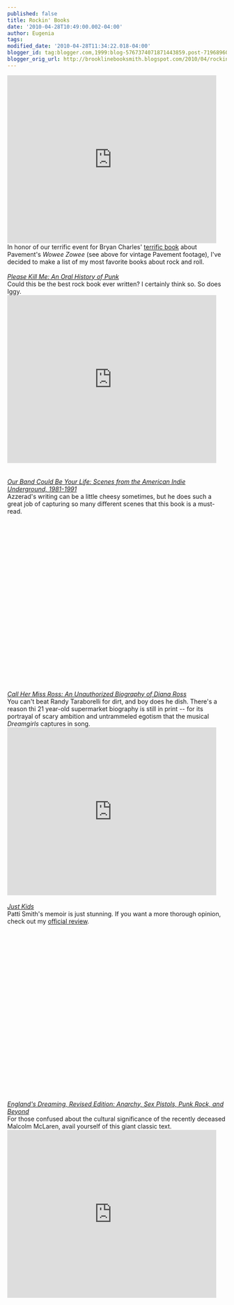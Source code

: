 ```yaml
---
published: false
title: Rockin' Books
date: '2010-04-28T10:49:00.002-04:00'
author: Eugenia
tags: 
modified_date: '2010-04-28T11:34:22.018-04:00'
blogger_id: tag:blogger.com,1999:blog-5767374071871443859.post-7196896032000996225
blogger_orig_url: http://brooklinebooksmith.blogspot.com/2010/04/rockin-books.html
---
```


<object width="480" height="385"><param name="movie" value="http://www.youtube.com/v/ryh-bYA0_yY&hl=en_US&fs=1&"></param><param name="allowFullScreen" value="true"></param><param name="allowscriptaccess" value="always"></param><embed src="http://www.youtube.com/v/ryh-bYA0_yY&hl=en_US&fs=1&" type="application/x-shockwave-flash" allowscriptaccess="always" allowfullscreen="true" width="480" height="385"></embed></object><br />In honor of our terrific event for Bryan Charles' <a href="http://www.brooklinebooksmith-shop.com/book/9780826429575">terrific book</a> about Pavement's <i>Wowee Zowee</i> (see above for vintage Pavement footage), I've decided to make a list of my most favorite books about rock and roll.<br /><br /><a href="http://www.brooklinebooksmith-shop.com/book/9780802142641"><i>Please Kill Me: An Oral History of Punk</i></a><br />Could this be the best rock book ever written? I certainly think so. So does Iggy.<br /><object width="480" height="385"><param name="movie" value="http://www.youtube.com/v/IbLRf0j80wU&hl=en_US&fs=1&"></param><param name="allowFullScreen" value="true"></param><param name="allowscriptaccess" value="always"></param><embed src="http://www.youtube.com/v/IbLRf0j80wU&hl=en_US&fs=1&" type="application/x-shockwave-flash" allowscriptaccess="always" allowfullscreen="true" width="480" height="385"></embed></object><br /><br /><br /><a href="http://www.brooklinebooksmith-shop.com/search/apachesolr_search/our+band+could+be+your+life"><i>Our Band Could Be Your Life: Scenes from the American Indie Underground, 1981-1991</i> </a><br />Azzerad's writing can be a little cheesy sometimes, but he does such a great job of capturing so many different scenes that this book is a must-read.<br /><object width="480" height="385"><param name="movie" value="http://www.youtube.com/v/2BII01gneTU&hl=en_US&fs=1&"></param><param name="allowFullScreen" value="true"></param><param name="allowscriptaccess" value="always"></param><embed src="http://www.youtube.com/v/2BII01gneTU&hl=en_US&fs=1&" type="application/x-shockwave-flash" allowscriptaccess="always" allowfullscreen="true" width="480" height="385"></embed></object><br /><br /><a href="http://www.brooklinebooksmith-shop.com/search/apachesolr_search/call+her+miss+ross"><i>Call Her Miss Ross: An Unauthorized Biography of Diana Ross</i></a><br />You can't beat Randy Taraborelli for dirt, and boy does he dish. There's a reason thi 21 year-old supermarket biography is still in print -- for its portrayal of scary ambition and untrammeled egotism that the musical <i>Dreamgirls</i> captures in song.<br /><object width="480" height="385"><param name="movie" value="http://www.youtube.com/v/23UkIkwy5ZM&hl=en_US&fs=1&"></param><param name="allowFullScreen" value="true"></param><param name="allowscriptaccess" value="always"></param><embed src="http://www.youtube.com/v/23UkIkwy5ZM&hl=en_US&fs=1&" type="application/x-shockwave-flash" allowscriptaccess="always" allowfullscreen="true" width="480" height="385"></embed></object><br /><br /><a href="http://www.brooklinebooksmith-shop.com/book/9780066211312"><i>Just Kids</i></a><br />Patti Smith's memoir is just stunning. If you want a more thorough opinion, check out my <a href="http://www.boston.com/ae/books/articles/2010/01/17/patti_smith_recalls_life_with_mapplethorpe_and_atop_new_york_art_scene/">official review</a>. <br /><object width="640" height="385"><param name="movie" value="http://www.youtube.com/v/VgNeBNMJFZs&hl=en_US&fs=1&"></param><param name="allowFullScreen" value="true"></param><param name="allowscriptaccess" value="always"></param><embed src="http://www.youtube.com/v/VgNeBNMJFZs&hl=en_US&fs=1&" type="application/x-shockwave-flash" allowscriptaccess="always" allowfullscreen="true" width="640" height="385"></embed></object><br /><br /><a href="http://www.brooklinebooksmith-shop.com/book/9780312288228"><i>England's Dreaming, Revised Edition: Anarchy, Sex Pistols, Punk Rock, and Beyond</i></a><br />For those confused about the cultural significance of the recently deceased Malcolm McLaren, avail yourself of this giant classic text. <br /><object width="480" height="385"><param name="movie" value="http://www.youtube.com/v/WIXg9KUiy00&hl=en_US&fs=1&"></param><param name="allowFullScreen" value="true"></param><param name="allowscriptaccess" value="always"></param><embed src="http://www.youtube.com/v/WIXg9KUiy00&hl=en_US&fs=1&" type="application/x-shockwave-flash" allowscriptaccess="always" allowfullscreen="true" width="480" height="385"></embed></object>